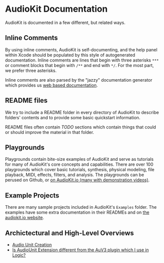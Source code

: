AudioKit Documentation
======================

AudioKit is documented in a few different, but related ways.

## Inline Comments

By using inline comments, AudioKit is self-documenting, and the help panel within Xcode should be populated by this style of autogenerated documentation.  Inline comments are lines that begin with three asterisks `***` or comment blocks that begin with `/**` and end with `*/`.  For the most part, we prefer three asterisks.

Inline comments are also parsed by the "jazzy" documentation generator which provides us [web based documentation](http://audiokit.io/docs/).

## README files

We try to include a README folder in every directory of AudioKit to describe folders' contents and to provide some basic quickstart information.

README files often contain *TODO* sections which contain things that could or should improve the material in that folder.

## Playgrounds

Playgrounds contain bite-size examples of AudioKit and serve as tutorials for many of AudioKit's core concepts and capabilities.  There are over 100 playgrounds which cover basic tutorials, synthesis, physical modeling, file playback, MIDI, effects, filters, and analysis. The playgrounds can be perused on Github, or [on AudioKit.io (many with demonstration videos)](http://audiokit.io/playgrounds/).

## Example Projects

There are many sample projects included in AudioKit's `Examples` folder. The examples have some extra documentation in their READMEs and on [the audiokit.io website](http://audiokit.io/examples/).

## Archictectural and High-Level Overviews

* [Audio Unit Creation](AudioUnitCreation.md)
* [Is AudioUnit Extension different from the AuV3 plugin which I use in Logic?](PluginsVsExtensions.md)